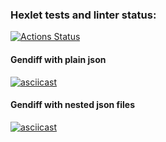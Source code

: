 ### Hexlet tests and linter status:
[![Actions Status](https://github.com/blizneci/python-project-50/workflows/hexlet-check/badge.svg)](https://github.com/blizneci/python-project-50/actions)

#### Gendiff with plain json
[![asciicast](https://asciinema.org/a/592726.svg)](https://asciinema.org/a/592726)

#### Gendiff with nested json files
[![asciicast](https://asciinema.org/a/N3aJFdoqBBMuU8lM5wr3ixGxr.svg)](https://asciinema.org/a/N3aJFdoqBBMuU8lM5wr3ixGxr)
